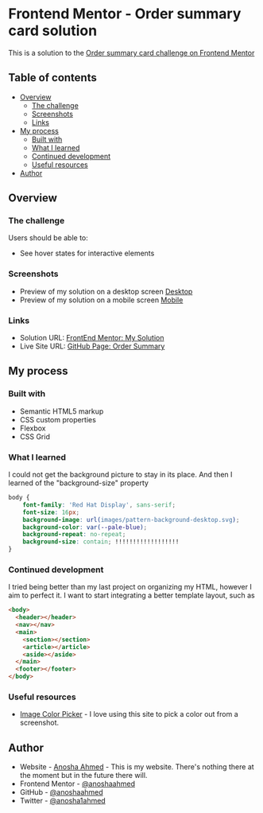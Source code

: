 # Frontend Mentor - Order summary card solution

This is a solution to the [Order summary card challenge on Frontend Mentor](https://www.frontendmentor.io/challenges/order-summary-component-QlPmajDUj)


## Table of contents

- [Overview](#overview)
  - [The challenge](#the-challenge)
  - [Screenshots](#screenshots)
  - [Links](#links)
- [My process](#my-process)
  - [Built with](#built-with)
  - [What I learned](#what-i-learned)
  - [Continued development](#continued-development)
  - [Useful resources](#useful-resources)
- [Author](#author)


## Overview

### The challenge

Users should be able to:

- See hover states for interactive elements

### Screenshots

- Preview of my solution on a desktop screen [Desktop](solution-screenshots/desktop-solution.png)
- Preview of my solution on a mobile screen [Mobile](solution-screenshots/mobile-solution.png)

### Links
- Solution URL: [FrontEnd Mentor: My Solution](https://www.frontendmentor.io/solutions/order-summary-component-using-flexbox-and-css-grid-UP1iy9-xG)
- Live Site URL: [GitHub Page: Order Summary](https://anoshaahmed.github.io/fem02-order-summary/)


## My process

### Built with

- Semantic HTML5 markup
- CSS custom properties
- Flexbox
- CSS Grid


### What I learned

I could not get the background picture to stay in its place. And then I learned of the "background-size" property
```css
body {
    font-family: 'Red Hat Display', sans-serif;
    font-size: 16px;
    background-image: url(images/pattern-background-desktop.svg);
    background-color: var(--pale-blue);
    background-repeat: no-repeat;
    background-size: contain; !!!!!!!!!!!!!!!!!!
}
```

### Continued development

I tried being better than my last project on organizing my HTML, however I aim to perfect it. I want to start integrating a better template layout, such as
```html
<body>
  <header></header>
  <nav></nav>
  <main>
    <section></section>
    <article></article>
    <aside></aside>
  </main>
  <footer></footer>
</body>
```

### Useful resources

- [Image Color Picker](https://www.imagecolorpicker.com) - I love using this site to pick a color out from a screenshot.

## Author

- Website - [Anosha Ahmed](https://www.anoshaahmed.com) - This is my website. There's nothing there at the moment but in the future there will.
- Frontend Mentor - [@anoshaahmed](https://www.frontendmentor.io/profile/anoshaahmed)
- GitHub - [@anoshaahmed](https://www.github.com/anoshaahmed)
- Twitter - [@anosha1ahmed](https://www.twitter.com/anosha1ahmed)
